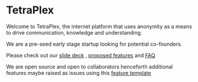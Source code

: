 # TetraPlex

Welcome to TetraPlex, the internet platform that uses anonymity as a means to drive communication, knowledge and understanding.

We are a pre-seed early stage startup looking for potential co-founders.

Please check out our [slide deck](/Documentation/TetraPlex%20deck%200.51%20-%20dark%20mode.pptx) , [proposed features](/Documentation/Features.md) and [FAQ](/Documentation/FAQ.md)

We are open source and open to collaborators henceforth additional features maybe raised as issues using this [feature template](.github/ISSUE_TEMPLATE/feature_request.md)

